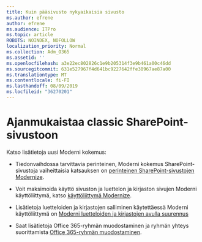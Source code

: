 ```yaml
---
title: Kuin pääsivusto nykyaikaisia sivusto
ms.author: efrene
author: efrene
ms.audience: ITPro
ms.topic: article
ROBOTS: NOINDEX, NOFOLLOW
localization_priority: Normal
ms.collection: Adm_O365
ms.assetid: ''
ms.openlocfilehash: a3e22ec802826c1e9b205314f3e9b461a00c46dd
ms.sourcegitcommit: 631e527967f4d641bc9227642ffe38967ae87a00
ms.translationtype: MT
ms.contentlocale: fi-FI
ms.lasthandoff: 08/09/2019
ms.locfileid: "36270201"
---
```

# <a name="modernize-your-classic-sharepoint-site"></a>Ajanmukaistaa classic SharePoint-sivustoon

Katso lisätietoja uusi Moderni kokemus:

- Tiedonvaihdossa tarvittavia perinteinen, Moderni kokemus SharePoint-sivustoja vaiheittaisia katsauksen on [perinteinen SharePoint-sivustojen Modernize](https://docs.microsoft.com/sharepoint/dev/transform/modernize-classic-sites).

- Voit maksimoida käyttö sivuston ja luettelon ja kirjaston sivujen Moderni käyttöliittymä, katso [käyttöliittymä Modernize](https://docs.microsoft.com/sharepoint/dev/transform/modernize-userinterface). 

- Lisätietoja luetteloiden ja kirjastojen salliminen käytettäessä Moderni käyttöliittymä on [Moderni luetteloiden ja kirjastojen avulla suurennus](https://docs.microsoft.com/sharepoint/dev/transform/modernize-userinterface-lists-and-libraries)

- Saat lisätietoja Office 365-ryhmän muodostaminen ja ryhmän yhteys suorittamista [Office 365-ryhmän muodostaminen](https://docs.microsoft.com/sharepoint/dev/transform/modernize-connect-to-office365-group).
